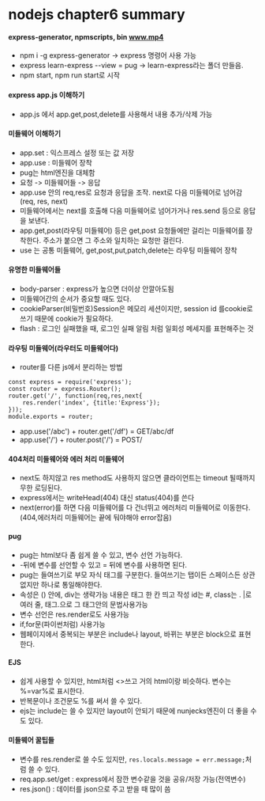 # nodejs chapter6 summary

#### express-generator, npmscripts, bin www.mp4
- npm i -g express-generator -> express 명령어 사용 가능
- express learn-express --view = pug -> learn-express라는 폴더 만들음.
- npm start, npm run start로 시작

#### express app.js 이해하기
- app.js 에서 app.get,post,delete를 사용해서 내용 추가/삭제 가능

#### 미들웨어 이해하기
- app.set : 익스프레스 설정 또는 값 저장
- app.use : 미들웨어 장착
- pug는 html엔진을 대체함
- 요청 -> 미들웨어들 -> 응답
- app.use 안의 req,res로 요청과 응답을 조작. next로 다음 미들웨어로 넘어감(req, res, next)
- 미들웨어에서는 next를 호출해 다음 미들웨어로 넘어가거나 res.send 등으로 응답을 보낸다.
- app.get,post(라우팅 미들웨어) 등은 get,post 요청들에만 걸리는 미들웨어를 장착한다. 주소가 붙으면 그 주소와 일치하는 요청만 걸린다.
- use 는 공통 미들웨어, get,post,put,patch,delete는 라우팅 미들웨어 장착

#### 유명한 미들웨어들
- body-parser : express가 높으면 더이상 안깔아도됨
- 미들웨어간의 순서가 중요할 때도 있다. 
- cookieParser(비밀번호)Session은 메모리 세션이지만, session id 를cookie로 쓰기 때문에 cookie가 필요하다.
- flash : 로그인 실패했을 때, 로그인 실패 알림 처럼 일회성 메세지를 표현해주는 것


#### 라우팅 미들웨어(라우터도 미들웨어다)
- router를 다른 js에서 분리하는 방법
```
const express = require('express');
const router = express.Router();
router.get('/', function(req,res,next{
	res.render('index', {title:'Express'});
}));
module.exports = router;
```

- app.use('/abc')  + router.get('/df') = GET/abc/df
- app.use('/') + router.post('/') = POST/ 


#### 404처리 미들웨어와 에러 처리 미들웨어
- next도 하지않고 res method도 사용하지 않으면 클라이언트는 timeout 될때까지 무한 로딩된다. 
- express에서는 writeHead(404) 대신 status(404)를 쓴다
- next(error)를 하면 다음 미들웨어를 다 건너뛰고 에러처리 미들웨어로 이동한다.(404,에러처리 미들웨어는 끝에 둬야해야 error잡음)

#### pug 
- pug는 html보다 좀 쉽게 쓸 수 있고, 변수 선언 가능하다.
- -뒤에 변수를 선언할 수 있고 = 뒤에 변수를 사용하면 된다.
- pug는 들여쓰기로 부모 자식 태그를 구분한다. 들여쓰기는 탭이든 스페이스든 상관없지만 하나로 통일해야한다.
- 속성은 () 안에, div는 생략가능 내용은 태그 한 칸 띄고 작성 id는 #, class는 . |로 여러 줄, 태그.으로 그 태그안의 문법사용가능
- 변수 선언은 res.render로도 사용가능
- if,for문(파이썬처럼) 사용가능
- 웹페이지에서 중복되는 부분은 include나 layout, 바뀌는 부분은 block으로 표현한다.


#### EJS
- 쉽게 사용할 수 있지만, html처럼 <>쓰고 거의 html이랑 비슷하다. 변수는 %=var%로 표시한다.
- 반복문이나 조건문도 %를 써서 쓸 수 있다.
- ejs는 include는 쓸 수 있지만 layout이 안되기 때문에 nunjecks엔진이 더 좋을 수도 있다.

#### 미들웨어 꿀팁들
- 변수를 res.render로 쓸 수도 있지만, `res.locals.message = err.message;`처럼 쓸 수 있다.
- req.app.set/get : express에서 잠깐 변수같을 것을 공유/저장 가능(전역변수)
- res.json() : 데이터를 json으로 주고 받을 때 많이 씀